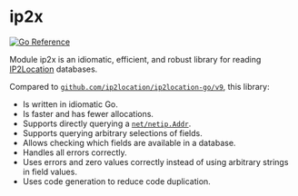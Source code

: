# ip2x

[![Go Reference](https://pkg.go.dev/badge/github.com/pg9182/ip2x.svg)](https://pkg.go.dev/github.com/pg9182/ip2x)

Module ip2x is an idiomatic, efficient, and robust library for reading [IP2Location](https://www.ip2location.com/) databases.

Compared to [`github.com/ip2location/ip2location-go/v9`](https://github.com/ip2location/ip2location-go), this library:

- Is written in idiomatic Go.
- Is faster and has fewer allocations.
- Supports directly querying a [`net/netip.Addr`](https://pkg.go.dev/net/netip#Addr).
- Supports querying arbitrary selections of fields.
- Allows checking which fields are available in a database.
- Handles all errors correctly.
- Uses errors and zero values correctly instead of using arbitrary strings in field values.
- Uses code generation to reduce code duplication.
